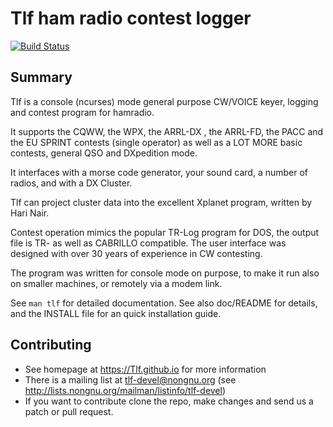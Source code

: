 # Tlf ham radio contest logger

[![Build Status](https://github.com/Tlf/tlf/actions/workflows/ci-build.yml/badge.svg)](https://github.com/Tlf/tlf/actions/workflows/ci-build.yml)

## Summary

Tlf is a console (ncurses) mode general purpose CW/VOICE keyer, logging and 
contest program for hamradio. 

It supports the CQWW, the WPX, the ARRL-DX , the ARRL-FD, the PACC and the 
EU SPRINT contests (single operator) as well as a LOT MORE basic contests, 
general QSO and DXpedition mode. 

It interfaces with a morse code generator, your sound card, a number of radios,
and with a DX Cluster. 

Tlf can project cluster data into the excellent Xplanet program, written by 
Hari Nair.

Contest operation mimics the popular TR-Log program for DOS, the output file 
is TR- as well as CABRILLO compatible. The user interface was designed with 
over 30 years of experience in CW contesting. 

The program was written for console mode on purpose, to make it run also on 
smaller machines, or remotely via a modem link. 

See `man tlf` for detailed documentation. See also doc/README for details, 
and the INSTALL file for an quick installation guide.


## Contributing

* See homepage at https://Tlf.github.io for more information
* There is a mailing list at tlf-devel@nongnu.org (see 
  http://lists.nongnu.org/mailman/listinfo/tlf-devel)
* If you want to contribute clone the repo, make changes and send us a patch 
  or pull request.
